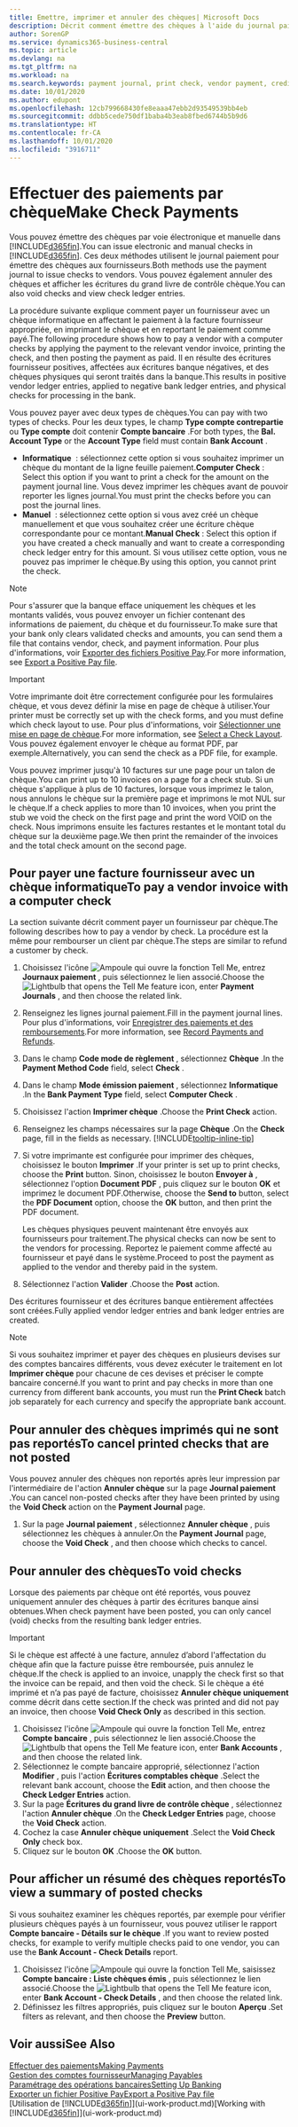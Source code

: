 ```yaml
---
title: Emettre, imprimer et annuler des chèques| Microsoft Docs
description: Décrit comment émettre des chèques à l'aide du journal paiement, imprimer des chèques, et annuler ou afficher les écritures du grand livre de contrôle chèque dans Business Central.
author: SorenGP
ms.service: dynamics365-business-central
ms.topic: article
ms.devlang: na
ms.tgt_pltfrm: na
ms.workload: na
ms.search.keywords: payment journal, print check, vendor payment, creditor, debt, balance due, AP
ms.date: 10/01/2020
ms.author: edupont
ms.openlocfilehash: 12cb799668430fe8eaaa47ebb2d93549539bb4eb
ms.sourcegitcommit: ddbb5cede750df1baba4b3eab8fbed6744b5b9d6
ms.translationtype: HT
ms.contentlocale: fr-CA
ms.lasthandoff: 10/01/2020
ms.locfileid: "3916711"
---
```

# <a name="make-check-payments"></a><span data-ttu-id="f5178-103">Effectuer des paiements par chèque</span><span class="sxs-lookup"><span data-stu-id="f5178-103">Make Check Payments</span></span>

<span data-ttu-id="f5178-104">Vous pouvez émettre des chèques par voie électronique et manuelle dans [!INCLUDE[d365fin](includes/d365fin_md.md)].</span><span class="sxs-lookup"><span data-stu-id="f5178-104">You can issue electronic and manual checks in [!INCLUDE[d365fin](includes/d365fin_md.md)].</span></span> <span data-ttu-id="f5178-105">Ces deux méthodes utilisent le journal paiement pour émettre des chèques aux fournisseurs.</span><span class="sxs-lookup"><span data-stu-id="f5178-105">Both methods use the payment journal to issue checks to vendors.</span></span> <span data-ttu-id="f5178-106">Vous pouvez également annuler des chèques et afficher les écritures du grand livre de contrôle chèque.</span><span class="sxs-lookup"><span data-stu-id="f5178-106">You can also void checks and view check ledger entries.</span></span>

<span data-ttu-id="f5178-107">La procédure suivante explique comment payer un fournisseur avec un chèque informatique en affectant le paiement à la facture fournisseur appropriée, en imprimant le chèque et en reportant le paiement comme payé.</span><span class="sxs-lookup"><span data-stu-id="f5178-107">The following procedure shows how to pay a vendor with a computer checks by applying the payment to the relevant vendor invoice, printing the check, and then posting the payment as paid.</span></span> <span data-ttu-id="f5178-108">Il en résulte des écritures fournisseur positives, affectées aux écritures banque négatives, et des chèques physiques qui seront traités dans la banque.</span><span class="sxs-lookup"><span data-stu-id="f5178-108">This results in positive vendor ledger entries, applied to negative bank ledger entries, and physical checks for processing in the bank.</span></span>

<span data-ttu-id="f5178-109">Vous pouvez payer avec deux types de chèques.</span><span class="sxs-lookup"><span data-stu-id="f5178-109">You can pay with two types of checks.</span></span> <span data-ttu-id="f5178-110">Pour les deux types, le champ **Type compte contrepartie** ou **Type compte** doit contenir **Compte bancaire** .</span><span class="sxs-lookup"><span data-stu-id="f5178-110">For both types, the **Bal. Account Type** or the **Account Type** field must contain **Bank Account** .</span></span>

- <span data-ttu-id="f5178-111">**Informatique**  : sélectionnez cette option si vous souhaitez imprimer un chèque du montant de la ligne feuille paiement.</span><span class="sxs-lookup"><span data-stu-id="f5178-111">**Computer Check** : Select this option if you want to print a check for the amount on the payment journal line.</span></span> <span data-ttu-id="f5178-112">Vous devez imprimer les chèques avant de pouvoir reporter les lignes journal.</span><span class="sxs-lookup"><span data-stu-id="f5178-112">You must print the checks before you can post the journal lines.</span></span>
- <span data-ttu-id="f5178-113">**Manuel**  : sélectionnez cette option si vous avez créé un chèque manuellement et que vous souhaitez créer une écriture chèque correspondante pour ce montant.</span><span class="sxs-lookup"><span data-stu-id="f5178-113">**Manual Check** : Select this option if you have created a check manually and want to create a corresponding check ledger entry for this amount.</span></span> <span data-ttu-id="f5178-114">Si vous utilisez cette option, vous ne pouvez pas imprimer le chèque.</span><span class="sxs-lookup"><span data-stu-id="f5178-114">By using this option, you cannot print the check.</span></span>

> [!NOTE]  
> <span data-ttu-id="f5178-115">Pour s'assurer que la banque efface uniquement les chèques et les montants validés, vous pouvez envoyer un fichier contenant des informations de paiement, du chèque et du fournisseur.</span><span class="sxs-lookup"><span data-stu-id="f5178-115">To make sure that your bank only clears validated checks and amounts, you can send them a file that contains vendor, check, and payment information.</span></span> <span data-ttu-id="f5178-116">Pour plus d'informations, voir [Exporter des fichiers Positive Pay](finance-how-positive-pay.md).</span><span class="sxs-lookup"><span data-stu-id="f5178-116">For more information, see [Export a Positive Pay file](finance-how-positive-pay.md).</span></span>

> [!IMPORTANT]
> <span data-ttu-id="f5178-117">Votre imprimante doit être correctement configurée pour les formulaires chèque, et vous devez définir la mise en page de chèque à utiliser.</span><span class="sxs-lookup"><span data-stu-id="f5178-117">Your printer must be correctly set up with the check forms, and you must define which check layout to use.</span></span> <span data-ttu-id="f5178-118">Pour plus d'informations, voir [Sélectionner une mise en page de chèque](finance-how-define-check-layouts.md).</span><span class="sxs-lookup"><span data-stu-id="f5178-118">For more information, see [Select a Check Layout](finance-how-define-check-layouts.md).</span></span> <span data-ttu-id="f5178-119">Vous pouvez également envoyer le chèque au format PDF, par exemple.</span><span class="sxs-lookup"><span data-stu-id="f5178-119">Alternatively, you can send the check as a PDF file, for example.</span></span>  

<span data-ttu-id="f5178-120">Vous pouvez imprimer jusqu'à 10 factures sur une page pour un talon de chèque.</span><span class="sxs-lookup"><span data-stu-id="f5178-120">You can print up to 10 invoices on a page for a check stub.</span></span> <span data-ttu-id="f5178-121">Si un chèque s'applique à plus de 10 factures, lorsque vous imprimez le talon, nous annulons le chèque sur la première page et imprimons le mot NUL sur le chèque.</span><span class="sxs-lookup"><span data-stu-id="f5178-121">If a check applies to more than 10 invoices, when you print the stub we void the check on the first page and print the word VOID on the check.</span></span> <span data-ttu-id="f5178-122">Nous imprimons ensuite les factures restantes et le montant total du chèque sur la deuxième page.</span><span class="sxs-lookup"><span data-stu-id="f5178-122">We then print the remainder of the invoices and the total check amount on the second page.</span></span>

## <a name="to-pay-a-vendor-invoice-with-a-computer-check"></a><span data-ttu-id="f5178-123">Pour payer une facture fournisseur avec un chèque informatique</span><span class="sxs-lookup"><span data-stu-id="f5178-123">To pay a vendor invoice with a computer check</span></span>
<span data-ttu-id="f5178-124">La section suivante décrit comment payer un fournisseur par chèque.</span><span class="sxs-lookup"><span data-stu-id="f5178-124">The following describes how to pay a vendor by check.</span></span> <span data-ttu-id="f5178-125">La procédure est la même pour rembourser un client par chèque.</span><span class="sxs-lookup"><span data-stu-id="f5178-125">The steps are similar to refund a customer by check.</span></span>

1. <span data-ttu-id="f5178-126">Choisissez l'icône ![Ampoule qui ouvre la fonction Tell Me](media/ui-search/search_small.png "Dites-moi ce que vous voulez faire"), entrez **Journaux paiement** , puis sélectionnez le lien associé.</span><span class="sxs-lookup"><span data-stu-id="f5178-126">Choose the ![Lightbulb that opens the Tell Me feature](media/ui-search/search_small.png "Tell me what you want to do") icon, enter **Payment Journals** , and then choose the related link.</span></span>
2. <span data-ttu-id="f5178-127">Renseignez les lignes journal paiement.</span><span class="sxs-lookup"><span data-stu-id="f5178-127">Fill in the payment journal lines.</span></span> <span data-ttu-id="f5178-128">Pour plus d'informations, voir [Enregistrer des paiements et des remboursements](payables-how-post-payments-refunds.md).</span><span class="sxs-lookup"><span data-stu-id="f5178-128">For more information, see [Record Payments and Refunds](payables-how-post-payments-refunds.md).</span></span>
3. <span data-ttu-id="f5178-129">Dans le champ **Code mode de règlement** , sélectionnez **Chèque** .</span><span class="sxs-lookup"><span data-stu-id="f5178-129">In the **Payment Method Code** field, select **Check** .</span></span>
4. <span data-ttu-id="f5178-130">Dans le champ **Mode émission paiement** , sélectionnez **Informatique** .</span><span class="sxs-lookup"><span data-stu-id="f5178-130">In the **Bank Payment Type** field, select **Computer Check** .</span></span>
5. <span data-ttu-id="f5178-131">Choisissez l'action **Imprimer chèque** .</span><span class="sxs-lookup"><span data-stu-id="f5178-131">Choose the **Print Check** action.</span></span>
6. <span data-ttu-id="f5178-132">Renseignez les champs nécessaires sur la page **Chèque** .</span><span class="sxs-lookup"><span data-stu-id="f5178-132">On the **Check** page, fill in the fields as necessary.</span></span> [!INCLUDE[tooltip-inline-tip](includes/tooltip-inline-tip_md.md)]
7. <span data-ttu-id="f5178-133">Si votre imprimante est configurée pour imprimer des chèques, choisissez le bouton **Imprimer** .</span><span class="sxs-lookup"><span data-stu-id="f5178-133">If your printer is set up to print checks, choose the **Print** button.</span></span> <span data-ttu-id="f5178-134">Sinon, choisissez le bouton **Envoyer à** , sélectionnez l'option **Document PDF** , puis cliquez sur le bouton **OK** et imprimez le document PDF.</span><span class="sxs-lookup"><span data-stu-id="f5178-134">Otherwise, choose the **Send to** button, select the **PDF Document** option, choose the **OK** button, and then print the PDF document.</span></span>

    <span data-ttu-id="f5178-135">Les chèques physiques peuvent maintenant être envoyés aux fournisseurs pour traitement.</span><span class="sxs-lookup"><span data-stu-id="f5178-135">The physical checks can now be sent to the vendors for processing.</span></span> <span data-ttu-id="f5178-136">Reportez le paiement comme affecté au fournisseur et payé dans le système.</span><span class="sxs-lookup"><span data-stu-id="f5178-136">Proceed to post the payment as applied to the vendor and thereby paid in the system.</span></span>
8. <span data-ttu-id="f5178-137">Sélectionnez l'action **Valider** .</span><span class="sxs-lookup"><span data-stu-id="f5178-137">Choose the **Post** action.</span></span>

<span data-ttu-id="f5178-138">Des écritures fournisseur et des écritures banque entièrement affectées sont créées.</span><span class="sxs-lookup"><span data-stu-id="f5178-138">Fully applied vendor ledger entries and bank ledger entries are created.</span></span>

> [!NOTE]  
> <span data-ttu-id="f5178-139">Si vous souhaitez imprimer et payer des chèques en plusieurs devises sur des comptes bancaires différents, vous devez exécuter le traitement en lot **Imprimer chèque** pour chacune de ces devises et préciser le compte bancaire concerné.</span><span class="sxs-lookup"><span data-stu-id="f5178-139">If you want to print and pay checks in more than one currency from different bank accounts, you must run the **Print Check** batch job separately for each currency and specify the appropriate bank account.</span></span>

## <a name="to-cancel-printed-checks-that-are-not-posted"></a><span data-ttu-id="f5178-140">Pour annuler des chèques imprimés qui ne sont pas reportés</span><span class="sxs-lookup"><span data-stu-id="f5178-140">To cancel printed checks that are not posted</span></span>
<span data-ttu-id="f5178-141">Vous pouvez annuler des chèques non reportés après leur impression par l'intermédiaire de l'action **Annuler chèque** sur la page **Journal paiement** .</span><span class="sxs-lookup"><span data-stu-id="f5178-141">You can cancel non-posted checks after they have been printed by using the **Void Check** action on the **Payment Journal** page.</span></span>

1. <span data-ttu-id="f5178-142">Sur la page **Journal paiement** , sélectionnez **Annuler chèque** , puis sélectionnez les chèques à annuler.</span><span class="sxs-lookup"><span data-stu-id="f5178-142">On the **Payment Journal** page, choose the **Void Check** , and then choose which checks to cancel.</span></span>

## <a name="to-void-checks"></a><span data-ttu-id="f5178-143">Pour annuler des chèques</span><span class="sxs-lookup"><span data-stu-id="f5178-143">To void checks</span></span>

<span data-ttu-id="f5178-144">Lorsque des paiements par chèque ont été reportés, vous pouvez uniquement annuler des chèques à partir des écritures banque ainsi obtenues.</span><span class="sxs-lookup"><span data-stu-id="f5178-144">When check payment have been posted, you can only cancel (void) checks from the resulting bank ledger entries.</span></span>

> [!IMPORTANT]
> <span data-ttu-id="f5178-145">Si le chèque est affecté à une facture, annulez d’abord l'affectation du chèque afin que la facture puisse être remboursée, puis annulez le chèque.</span><span class="sxs-lookup"><span data-stu-id="f5178-145">If the check is applied to an invoice, unapply the check first so that the invoice can be repaid, and then void the check.</span></span> <span data-ttu-id="f5178-146">Si le chèque a été imprimé et n’a pas payé de facture, choisissez **Annuler chèque uniquement** comme décrit dans cette section.</span><span class="sxs-lookup"><span data-stu-id="f5178-146">If the check was printed and did not pay an invoice, then choose **Void Check Only** as described in this section.</span></span>

1. <span data-ttu-id="f5178-147">Choisissez l'icône ![Ampoule qui ouvre la fonction Tell Me](media/ui-search/search_small.png "Dites-moi ce que vous voulez faire"), entrez **Compte bancaire** , puis sélectionnez le lien associé.</span><span class="sxs-lookup"><span data-stu-id="f5178-147">Choose the ![Lightbulb that opens the Tell Me feature](media/ui-search/search_small.png "Tell me what you want to do") icon, enter **Bank Accounts** , and then choose the related link.</span></span>
2. <span data-ttu-id="f5178-148">Sélectionnez le compte bancaire approprié, sélectionnez l'action **Modifier** , puis l'action **Écritures comptables chèque** .</span><span class="sxs-lookup"><span data-stu-id="f5178-148">Select the relevant bank account, choose the **Edit** action, and then choose the **Check Ledger Entries** action.</span></span>
3. <span data-ttu-id="f5178-149">Sur la page **Écritures du grand livre de contrôle chèque** , sélectionnez l'action **Annuler chèque** .</span><span class="sxs-lookup"><span data-stu-id="f5178-149">On the **Check Ledger Entries** page, choose the **Void Check** action.</span></span>
4. <span data-ttu-id="f5178-150">Cochez la case **Annuler chèque uniquement** .</span><span class="sxs-lookup"><span data-stu-id="f5178-150">Select the **Void Check Only** check box.</span></span>
5. <span data-ttu-id="f5178-151">Cliquez sur le bouton **OK** .</span><span class="sxs-lookup"><span data-stu-id="f5178-151">Choose the **OK** button.</span></span>

## <a name="to-view-a-summary-of-posted-checks"></a><span data-ttu-id="f5178-152">Pour afficher un résumé des chèques reportés</span><span class="sxs-lookup"><span data-stu-id="f5178-152">To view a summary of posted checks</span></span>
<span data-ttu-id="f5178-153">Si vous souhaitez examiner les chèques reportés, par exemple pour vérifier plusieurs chèques payés à un fournisseur, vous pouvez utiliser le rapport **Compte bancaire - Détails sur le chèque** .</span><span class="sxs-lookup"><span data-stu-id="f5178-153">If you want to review posted checks, for example to verify multiple checks paid to one vendor, you can use the **Bank Account - Check Details** report.</span></span>
1. <span data-ttu-id="f5178-154">Choisissez l'icône ![Ampoule qui ouvre la fonction Tell Me](media/ui-search/search_small.png "Dites-moi ce que vous voulez faire"), saisissez **Compte bancaire : Liste chèques émis** , puis sélectionnez le lien associé.</span><span class="sxs-lookup"><span data-stu-id="f5178-154">Choose the ![Lightbulb that opens the Tell Me feature](media/ui-search/search_small.png "Tell me what you want to do") icon, enter **Bank Account - Check Details** , and then choose the related link.</span></span>
2. <span data-ttu-id="f5178-155">Définissez les filtres appropriés, puis cliquez sur le bouton **Aperçu** .</span><span class="sxs-lookup"><span data-stu-id="f5178-155">Set filters as relevant, and then choose the **Preview** button.</span></span>

## <a name="see-also"></a><span data-ttu-id="f5178-156">Voir aussi</span><span class="sxs-lookup"><span data-stu-id="f5178-156">See Also</span></span>
[<span data-ttu-id="f5178-157">Effectuer des paiements</span><span class="sxs-lookup"><span data-stu-id="f5178-157">Making Payments</span></span>](payables-make-payments.md)  
[<span data-ttu-id="f5178-158">Gestion des comptes fournisseur</span><span class="sxs-lookup"><span data-stu-id="f5178-158">Managing Payables</span></span>](payables-manage-payables.md)  
[<span data-ttu-id="f5178-159">Paramétrage des opérations bancaires</span><span class="sxs-lookup"><span data-stu-id="f5178-159">Setting Up Banking</span></span>](bank-setup-banking.md)  
[<span data-ttu-id="f5178-160">Exporter un fichier Positive Pay</span><span class="sxs-lookup"><span data-stu-id="f5178-160">Export a Positive Pay file</span></span>](finance-how-positive-pay.md)  
<span data-ttu-id="f5178-161">[Utilisation de [!INCLUDE[d365fin](includes/d365fin_md.md)]](ui-work-product.md)</span><span class="sxs-lookup"><span data-stu-id="f5178-161">[Working with [!INCLUDE[d365fin](includes/d365fin_md.md)]](ui-work-product.md)</span></span>  
